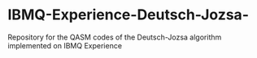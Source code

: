 # IBMQ-Experience-Deutsch-Jozsa-
Repository for the QASM codes of the Deutsch-Jozsa algorithm implemented on IBMQ Experience
